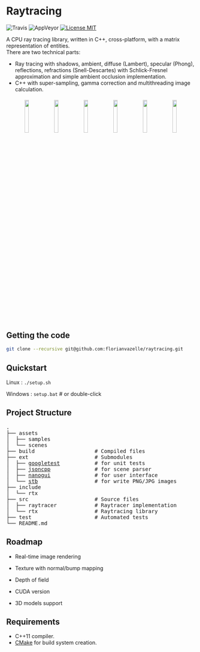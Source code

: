 # Raytracing
![Travis](https://img.shields.io/travis/florianvazelle/raytracing?style=flat&logo=travis) ![AppVeyor](https://img.shields.io/appveyor/build/florianvazelle/raytracing?style=flat&logo=appveyor) [![License MIT](https://img.shields.io/badge/license-MIT-green)](https://choosealicense.com/licenses/mit/)

A CPU ray tracing library, written in C++, cross-platform, with a matrix representation of entities.  
There are two technical parts:
- Ray tracing with shadows, ambient, diffuse (Lambert), specular (Phong), reflections, refractions (Snell-Descartes) with Schlick-Fresnel approximation and simple ambient occlusion implementation.
- C++ with super-sampling, gamma correction and multithreading image calculation.

<h4 align="center">
    <img src="https://florianvazelle.github.io/resources/images/raytracing/scene00000.png" width="15%"/> <img src="https://florianvazelle.github.io/resources/images/raytracing/scene00002.png" width="15%"/> <img src="https://florianvazelle.github.io/resources/images/raytracing/scene00004.png" width="15%"/> <img src="https://florianvazelle.github.io/resources/images/raytracing/scene00003.png" width="15%"/> <img src="https://florianvazelle.github.io/resources/images/raytracing/scene00005.png" width="15%"/> <img src="https://florianvazelle.github.io/resources/images/raytracing/scene00001.png" width="15%"/>
</h4>

## Getting the code

```bash
git clone --recursive git@github.com:florianvazelle/raytracing.git
```

## Quickstart

Linux : `./setup.sh`

Windows : `setup.bat` # or double-click

## Project Structure

<pre>
.
├── assets
│  ├── samples
│  └── scenes
├── build                   # Compiled files
├── ext                     # Submodules
│  ├── <a href="https://github.com/google/googletest">googletest</a>           # for unit tests
│  ├── <a href="https://github.com/open-source-parsers/jsoncpp">jsoncpp</a>              # for scene parser
│  ├── <a href="https://github.com/wjakob/nanogui">nanogui</a>              # for user interface
│  └── <a href="https://github.com/nothings/stb">stb</a>                  # for write PNG/JPG images
├── include
│  └── rtx
├── src                     # Source files
│  ├── raytracer            # Raytracer implementation
│  └── rtx                  # Raytracing library
├── test                    # Automated tests
└── README.md
</pre>

## Roadmap

- Real-time image rendering
- Texture with normal/bump mapping
- Depth of field
  
- CUDA version
- 3D models support

##  Requirements

- C++11 compiler.
- [CMake](https://cmake.org) for build system creation.
